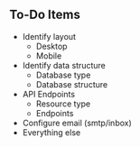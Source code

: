 ## To-Do Items
* Identify layout
    * Desktop
    * Mobile
* Identify data structure
    * Database type
    * Database structure
* API Endpoints
    * Resource type
    * Endpoints
* Configure email (smtp/inbox)
* Everything else
